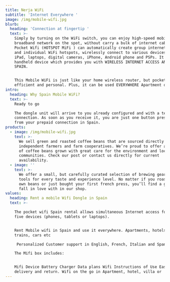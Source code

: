 ```yaml
---
title: Nerja WiFi
subtitle: 'Internet Everywhere '
image: /img/mobile-wifi.jpg
blurb:
  heading: 'Connection at fingertip '
  text: >-
    Simply by turning on the WiFi switch, you can enjoy high-speed mobile
    broadband network on the spot, without carry a bulk of internet cable. The
    Pocket Wifi (HOTSPOT MiFi ) can automatically create group internet access
    and individual WiFi hotspots, wirelessly connect to various devices, such as
    iPad, laptops, digital cameras, iPhone, Android phone and PSPs. It's a  3G
    handheld device which provides you with WIRELESS INTERNET ACCESS ANYWHERE IN
    SPAIN. 


    This Mobile WiFi is just like your home wireless router, but pocket-sized,
    efficient and personal. Plus, it can be used EVERYWHERE Apartment or Beach.
intro:
  heading: Why Spain Mobile WiFi?
  text: >-
    Ready to go

    The dongle unit will arrive to you already configured and with a tested
    connection. As soon as you receive it, you are just one button press away
    from your prepaid connection in Spain.
products:
  - image: /img/mobile-wifi.jpg
    text: >-
      We sell green and roasted coffee beans that are sourced directly from
      independent farmers and farm cooperatives. We’re proud to offer a variety
      of coffee beans grown with great care for the environment and local
      communities. Check our post or contact us directly for current
      availability.
  - image: ''
    text: >-
      We offer a small, but carefully curated selection of brewing gear and
      tools for every taste and experience level. No matter if you roast your
      own beans or just bought your first french press, you’ll find a gadget to
      fall in love with in our shop.
values:
  heading: Rent a mobile Wifi Dongle in Spain
  text: >-

    The pocket wifi Spain rental allows simultaneous Internet access for up to
    five devices (phones, tablets or laptops).


    Rent Mobile wifi in Spain and use it everywhere. Apartments, hotels, beach,
    trains, cars etc

     Personalized Customer support in English, French, Italian and Spanish

    The Mifi box includes:


    Mifi Device Battery Charger Data plans Wifi Instructions of Use Easy
    delivery and return. Wifi on the go in Apartment, hotel, villa or  camping.
---
```


